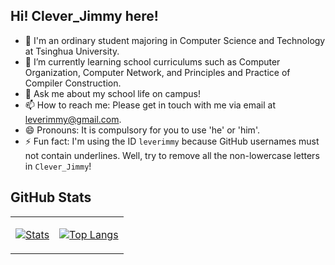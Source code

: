 ## Hi! Clever_Jimmy here!

- 👯 I'm an ordinary student majoring in Computer Science and Technology at Tsinghua University.
- 🌱 I’m currently learning school curriculums such as Computer Organization, Computer Network, and Principles and Practice of Compiler Construction.
- 💬 Ask me about my school life on campus!
- 📫 How to reach me: Please get in touch with me via email at leverimmy@gmail.com.
- 😄 Pronouns: It is compulsory for you to use 'he' or 'him'.
- ⚡ Fun fact: I'm using the ID `leverimmy` because GitHub usernames must not contain underlines. Well, try to remove all the non-lowercase letters in `Clever_Jimmy`!

<!-- - 🔭 I’m currently working on solving combinatorial optimization problems with machine learning methods. -->

<!--
**LeverImmy/LeverImmy** is a ✨ _special_ ✨ repository because its `README.md` (this file) appears on your GitHub profile.

Here are some ideas to get you started:

- 🔭 I’m currently working on ...
- 🌱 I’m currently learning ...
- 👯 I’m looking to collaborate on ...
- 🤔 I’m looking for help with ...
- 💬 Ask me about ...
- 📫 How to reach me: ...
- 😄 Pronouns: ...
- ⚡ Fun fact: ...
-->

## GitHub Stats

<table><tr><td>

[![Stats](https://github-readme-stats.vercel.app/api?username=leverimmy&show=reviews,prs_merged,prs_merged_percentage&show_icons=true&rank_icon=percentile&hide_border=true)](https://github-readme-stats.vercel.app/api?username=leverimmy&show=reviews,prs_merged,prs_merged_percentage&show_icons=true&rank_icon=percentile)

</td><td>

[![Top Langs](https://github-readme-stats.vercel.app/api/top-langs/?username=leverimmy&layout=pie&hide=shell,stylus,nunjucks,javascript,html,tcl,jupyter%20notebook&exclude_repo=Codes,REKCARC-TSC-UHT&langs_count=8&hide_border=true)](https://github-readme-stats.vercel.app/api/top-langs/?username=leverimmy&layout=pie&hide=shell,stylus,nunjucks,javascript,html,tcl,jupyter%20notebook&exclude_repo=Codes,REKCARC-TSC-UHT&langs_count=8&hide_border=true)

</td></tr></table>
